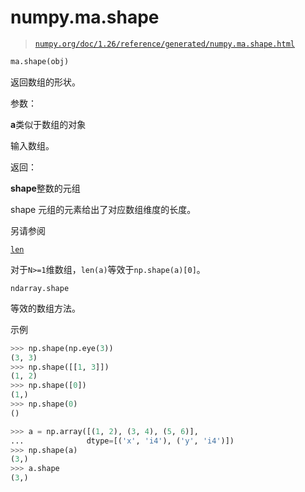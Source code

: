 # numpy.ma.shape

> [`numpy.org/doc/1.26/reference/generated/numpy.ma.shape.html`](https://numpy.org/doc/1.26/reference/generated/numpy.ma.shape.html)

```py
ma.shape(obj)
```

返回数组的形状。

参数：

**a**类似于数组的对象

输入数组。

返回：

**shape**整数的元组

shape 元组的元素给出了对应数组维度的长度。

另请参阅

[`len`](https://docs.python.org/3/library/functions.html#len "(在 Python v3.11 中)")

对于`N>=1`维数组，`len(a)`等效于`np.shape(a)[0]`。

`ndarray.shape`

等效的数组方法。

示例

```py
>>> np.shape(np.eye(3))
(3, 3)
>>> np.shape([[1, 3]])
(1, 2)
>>> np.shape([0])
(1,)
>>> np.shape(0)
() 
```

```py
>>> a = np.array([(1, 2), (3, 4), (5, 6)],
...              dtype=[('x', 'i4'), ('y', 'i4')])
>>> np.shape(a)
(3,)
>>> a.shape
(3,) 
```
